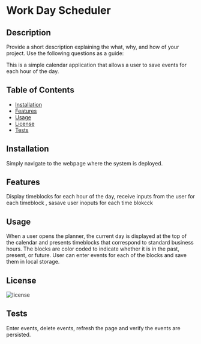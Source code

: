# Work Day Scheduler

## Description

Provide a short description explaining the what, why, and how of your project. Use the following questions as a guide:

This is a simple calendar application that allows a user to save events for each hour of the day.

## Table of Contents

- [Installation](#installation)
- [Features](#features)
- [Usage](#usage)
- [License](#license)
- [Tests](#testing)

## Installation

Simply navigate to the webpage where the system is deployed.

## Features

Display timeblocks for each hour of the day, receive inputs from the user for each  timeblock , sasave user inoputs  for each  time blokcck

## Usage

When a user opens the planner, the current day is displayed at the top of the calendar and presents timeblocks that correspond to standard business hours. The blocks are color coded to indicate whether it is in the past, present, or future. User can enter events for each of the blocks and save them in local storage. 

## License

![license](https://img.shields.io/badge/license-MIT-green)


## Tests

Enter events, delete events, refresh the page and verify the events are persisted.
